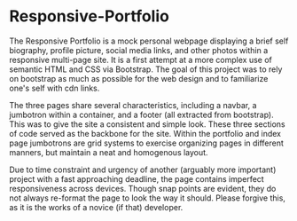# Responsive-Portfolio
The Responsive Portfolio is a mock personal webpage displaying a brief self biography, profile picture, social media links, and other photos within a responsive multi-page site. It is a first attempt at a more complex use of semantic HTML and CSS via Bootstrap. The goal of this project was to rely on bootstrap as much as possible for the web design and to familiarize one's self with cdn links.

The three pages share several characteristics, including a navbar, a jumbotron within a container, and a footer (all extracted from bootstrap). This was to give the site a consistent and simple look. These three sections of code served as the backbone for the site. Within the portfolio and index page jumbotrons are grid systems to exercise organizing pages in different manners, but maintain a neat and homogenous layout. 

Due to time constraint and urgency of another (arguably more important) project with a fast approaching deadline, the page contains imperfect responsiveness across devices. Though snap points are evident, they do not always re-format the page to look the way it should. Please forgive this, as it is the works of a novice (if that) developer.